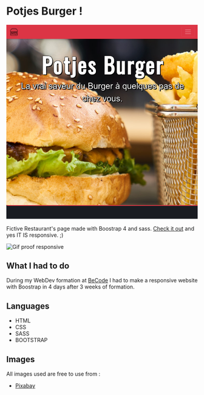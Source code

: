 # Potjes Burger !

![screenshot of the page pc](assets/img/screenshotL.png)

Fictive Restaurant's page made  with Boostrap 4 and sass. [Check it out](https://massimotascone.github.io/restaurant-css-framework/index.html) and yes IT IS responsive. ;)


![Gif proof responsive](assets/img/demo.gif)


## What I had to do

During my WebDev formation at [BeCode](https://www.becode.org) I had to make a responsive website with Boostrap in 4 days after 3 weeks of formation.

## Languages

* HTML
* CSS
* SASS
* BOOTSTRAP

## Images

All images used are free to use
from :
* [Pixabay](https://pixabay.com)


